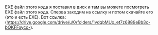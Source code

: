 EXE файл этого кода я поставил в диск и там вы можете посмотреть EXE файл этого кода. Сперва заходим на ссылку и потом скачайте его (это и есть EXE). 
Вот ссылка: (https://drive.google.com/drive/u/0/folders/1vdqbMUo_et7z6889eBb3c-bQKFFoyco-). 
